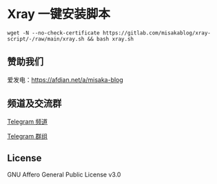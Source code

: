 # Xray 一键安装脚本

```shell
wget -N --no-check-certificate https://gitlab.com/misakablog/xray-script/-/raw/main/xray.sh && bash xray.sh
```

## 赞助我们

爱发电：https://afdian.net/a/misaka-blog

## 频道及交流群

[Telegram 频道](https://t.me/misakablogchannel)

[Telegram 群组](https://t.me/+CLhpemKhaC8wZGIx)

## License
GNU Affero General Public License v3.0
